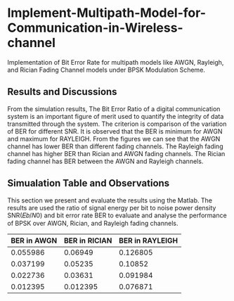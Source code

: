 # Implement-Multipath-Model-for-Communication-in-Wireless-channel
Implementation of Bit Error Rate for multipath models like AWGN, Rayleigh, and Rician Fading Channel models under BPSK Modulation Scheme.

## Results and Discussions
From the simulation results, The Bit Error Ratio of a digital communication system is an important figure of merit used to quantify the integrity of data transmitted through the system. The criterion is comparison of the variation of BER for different SNR. It is observed that the BER is minimum for AWGN and maximum for RAYLEIGH. 
From the figures we can see that the AWGN channel has lower BER than different
fading channels. The Rayleigh fading channel has higher BER than Rician and AWGN
fading channels. The Rician fading channel has BER between the AWGN and Rayleigh
channels.



## Simualation Table and Observations
This section we present and evaluate the results using the Matlab. The results are used
the ratio of signal energy per bit to noise power density SNR(𝐸𝑏/𝑁0) and bit error rate
BER to evaluate and analyse the performance of BPSK over AWGN, Rician, and
Rayleigh fading channels.

| BER in AWGN  | BER in RICIAN | BER in RAYLEIGH |
| ------------- | ------------- |------------- |
| 0.055986 | 0.06949  | 0.126805   |
| 0.037199  | 0.05235   |  0.10852  |
| 0.022736  | 0.03631  | 0.091984   |
| 0.012395| 0.012395 | 0.076871  |
